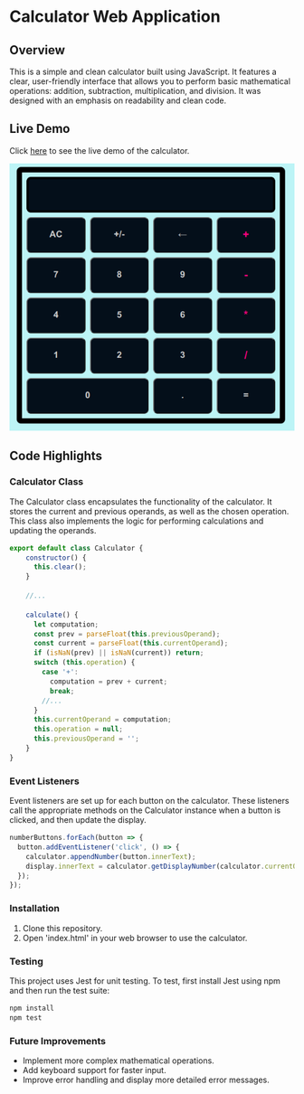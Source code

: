# Calculator Web Application

## Overview
This is a simple and clean calculator built using JavaScript. It features a clear, user-friendly interface that allows you to perform basic mathematical operations: addition, subtraction, multiplication, and division. It was designed with an emphasis on readability and clean code.

## Live Demo
Click [here](https://zman64.github.io/calculator/) to see the live demo of the calculator.


![Calculator App Screenshot](images/calculator-screenshot.png)

## Code Highlights

### Calculator Class
The Calculator class encapsulates the functionality of the calculator. It stores the current and previous operands, as well as the chosen operation. This class also implements the logic for performing calculations and updating the operands.

```javascript
export default class Calculator {
    constructor() {
      this.clear();
    }
  
    //...
  
    calculate() {
      let computation;
      const prev = parseFloat(this.previousOperand);
      const current = parseFloat(this.currentOperand);
      if (isNaN(prev) || isNaN(current)) return;
      switch (this.operation) {
        case '+':
          computation = prev + current;
          break;
        //...
      }
      this.currentOperand = computation;
      this.operation = null;
      this.previousOperand = '';
    }
}
```

### Event Listeners
Event listeners are set up for each button on the calculator. These listeners call the appropriate methods on the Calculator instance when a button is clicked, and then update the display.

```javascript
numberButtons.forEach(button => {
  button.addEventListener('click', () => {
    calculator.appendNumber(button.innerText);
    display.innerText = calculator.getDisplayNumber(calculator.currentOperand);
  });
});
```

### Installation
1. Clone this repository.
2. Open 'index.html' in your web browser to use the calculator.

### Testing
This project uses Jest for unit testing. To test, first install Jest using npm and then run the test suite:
```bash
npm install
npm test
```

### Future Improvements
- Implement more complex mathematical operations.
- Add keyboard support for faster input.
- Improve error handling and display more detailed error messages.
